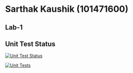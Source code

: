 Sarthak Kaushik (101471600)
============================


Lab-1
------

Unit Test Status
------------------


[![Unit Test Status](https://github.com/saki-osive/4033-DevOpsAndBlockchainAdministration/workflows/CI/badge.svg)](https://github.com/saki-osive/4033-DevOpsAndBlockchainAdministration/actions)



[![Unit Tests](https://github.com/saki-osive/4033-DevOpsAndBlockchainAdministration/workflows/Run%20Unit%20Tests/badge.svg)](https://github.com/saki-osive/4033-DevOpsAndBlockchainAdministration/actions?query=workflow%3A%22Run+Unit+Tests%22)
